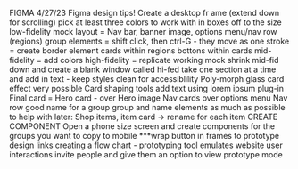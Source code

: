 FIGMA
4/27/23
Figma design tips!
Create a desktop fr ame (extend down for scrolling)
pick at least three colors to work with in boxes off to the size
low-fidelity mock layout = Nav bar, banner image, options menu/nav row (regions)
group elements = shift click, then ctrl-G - they move as one
stroke = create border element
cards within regions
bottons within cards
mid-fidelity = add colors
high-fidelity = replicate working mock
shrink mid-fid down and create a blank window called hi-fed
take one section at a time and add in text - keep styles clean for accessiblility
Poly-morph glass card effect very possible
Card shaping tools
add text using lorem ipsum plug-in
Final card = Hero card - over Hero image
Nav cards over options menu
Nav row good name for a group
group and name elements as much as possible to help with later:
Shop items, item card -> rename for each item
CREATE COMPONENT
Open a phone size screen and create components for the groups you want to copy to mobile
***wrap button in frames to prototype design links
creating a flow chart - prototyping tool emulates website user interactions
invite people and give them an option to view prototype mode
